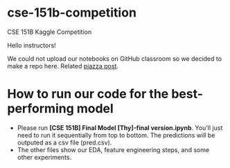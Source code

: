 # cse-151b-competition
CSE 151B Kaggle Competition

Hello instructors!

We could not upload our notebooks on GitHub classroom so we decided to make a repo here. Related [piazza post](https://piazza.com/class/lfkmvtc0o1d5tq/post/540).

# How to run our code for the best-performing model
- Please run **[CSE 151B] Final Model [Thy]-final version.ipynb**. You'll just need to run it sequentially from top to bottom. The predictions will be outputed as a csv file (pred.csv). 
- The other files show our EDA, feature engineering steps, and some other experiments.
